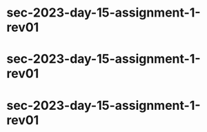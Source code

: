 # sec-2023-day-15-assignment-1-rev01
# sec-2023-day-15-assignment-1-rev01
# sec-2023-day-15-assignment-1-rev01
